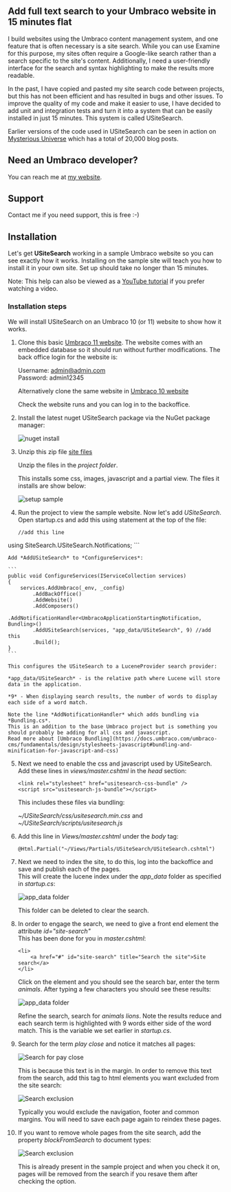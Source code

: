 ## Add full text search to your Umbraco website in 15 minutes flat

I build websites using the Umbraco content management system, and one feature that is often necessary 
is a site search. While you can use Examine for this purpose, my sites often require a Google-like search 
rather than a search specific to the site's content. Additionally, I need a user-friendly interface for 
the search and syntax highlighting to make the results more readable. 

In the past, I have copied and pasted my site search code between projects, but this has not been 
efficient and has resulted in bugs and other issues. To improve the quality of my code and make it easier to 
use, I have decided to add unit and integration tests and turn it into a system that can be easily installed in just 15 minutes. 
This system is called USiteSearch.

Earlier versions of the code used in USiteSearch can be seen in action on [Mysterious Universe](https://mysteriousuniverse.org/) which has a total of 20,000 blog posts.

## Need an Umbraco developer?

You can reach me at [my website](https://www.yart.com.au/capabilities/umbraco-developer/).

## Support

Contact me if you need support, this is free :-)

## Installation

Let's get **USiteSearch** working in a sample Umbraco website so you can see exactly how it works. Installing on the sample
site will teach you how to install it in your own site. Set up should take no longer than 15 minutes.

Note: This help can also be viewed as a [YouTube tutorial](https://www.yart.com.au/blog/usitesearch/) if you prefer watching a video. 

### Installation steps

We will install USiteSearch on an Umbraco 10 (or 11) website to show how it works.

1. Clone this basic [Umbraco 11 website](https://github.com/petrassurna/umbraco11samplesite.git). The website comes with an embedded database so it should run without further modifications. 
The back office login for the website is:

	Username: admin@admin.com  
	Password: admin12345

	Alternatively clone the same website in [Umbraco 10 website](https://github.com/petrassurna/umbraco10samplesite.git) 
	
	Check the website runs and you can log in to the backoffice.

2. Install the latest nuget USiteSearch package via the NuGet package manager:

	![nuget install](https://github.com/petrassurna/DotNetSiteSearch/blob/main/SiteSearch.USiteSearch/images/nuget-install.jpg)

3. Unzip this zip file [site files](https://github.com/petrassurna/DotNetSiteSearch/raw/main/SiteSearch.USiteSearch.nuget/USiteSearchProjectFiles-VERSION.zip)


   Unzip the files in the *project folder*.

	 This installs some css, images, javascript and a partial view. The files it installs are show below:

	 ![setup sample](https://github.com/petrassurna/DotNetSiteSearch/blob/main/SiteSearch.USiteSearch/images/setup-sample.jpg)

4. Run the project to view the sample website. Now let's add *USiteSearch*.
   Open startup.cs and add this using statement at the top of the file:

	```
	//add this line
  using SiteSearch.USiteSearch.Notifications;
	```

	Add *AddUSiteSearch* to *ConfigureServices*:

	```
	public void ConfigureServices(IServiceCollection services)
	{
		services.AddUmbraco(_env, _config)
			.AddBackOffice()
			.AddWebsite()
			.AddComposers()
			.AddNotificationHandler<UmbracoApplicationStartingNotification, Bundling>()
			.AddUSiteSearch(services, "app_data/USiteSearch", 9) //add this
			.Build();
	}
	```

	This configures the USiteSearch to a LuceneProvider search provider:

	*app_data/USiteSearch* - is the relative path where Lucene will store data in the application.

	*9* - When displaying search results, the number of words to display each side of a word match.

	Note the line *AddNotificationHandler* which adds bundling via *Bundling.cs*. 
	This is an addition to the base Umbraco project but is something you should probably be adding for all css and javascript.
	Read more about [Umbraco Bundling](https://docs.umbraco.com/umbraco-cms/fundamentals/design/stylesheets-javascript#bundling-and-minification-for-javascript-and-css)


5. Next we need to enable the css and javascript used by USiteSearch. Add these lines in *views/master.cshtml* in the *head* section:

	```
	<link rel="stylesheet" href="usitesearch-css-bundle" />
	<script src="usitesearch-js-bundle"></script>
	```

	This includes these files via bundling:
	
	*~/USiteSearch/css/usitesearch.min.css* and   
	*~/USiteSearch/scripts/usitesearch.js*


6.  Add this line in *Views/master.cshtml* under the *body* tag:

	```
	@Html.Partial("~/Views/Partials/USiteSearch/USiteSearch.cshtml")
	```

7. Next we need to index the site, to do this, log into the backoffice and save and publish each of the pages.  
   This will create the lucene index under the *app_data* folder as specified in *startup.cs*:

	![app_data folder](https://github.com/petrassurna/DotNetSiteSearch/blob/main/SiteSearch.USiteSearch/images/app-data.jpg)

	This folder can be deleted to clear the search.

8. In order to engage the search, we need to give a front end element the attribute *id="site-search"*  
This has been done for you in *master.cshtml*:

	```
	<li>
		<a href="#" id="site-search" title="Search the site">Site search</a>
	</li>
	```

	Click on the element and you should see the search bar, enter the term *animals*. After typing a few characters you should 
	see these results:

	![app_data folder](https://github.com/petrassurna/DotNetSiteSearch/blob/main/SiteSearch.USiteSearch/images/search-animals.jpg)

	Refine the search, search for *animals lions*. Note the results reduce and each search term is highlighted with 9 words either
	side of the word match. This is the variable we set earlier in *startup.cs*.

9. Search for the term *play close* and notice it matches all pages: 

	![Search for pay close](https://github.com/petrassurna/DotNetSiteSearch/blob/main/SiteSearch.USiteSearch/images/search-pay-close.jpg)

	This is because this text is in the margin. In order to remove this text from the search, add this tag to html elements you want excluded from the site search:

	![Search exclusion](https://github.com/petrassurna/DotNetSiteSearch/blob/main/SiteSearch.USiteSearch/images/search-exclude.jpg)

	Typically you would exclude the navigation, footer and common margins. You will need to save each page again to reindex these pages.

10. If you want to remove whole pages from the site search, add the property *blockFromSearch* to document types:

	![Search exclusion](https://github.com/petrassurna/DotNetSiteSearch/blob/main/SiteSearch.USiteSearch/images/block-from-search.jpg)

	This is already present in the sample project and when you check it on, pages will be removed from the search if you resave them after checking the option.